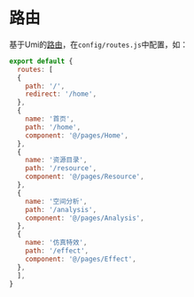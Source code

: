 # 路由

基于Umi的[路由](https://umijs.org/docs/guides/routes)，在`config/routes.js`中配置，如：

```js
export default {
  routes: [
  {
    path: '/',
    redirect: '/home',
  },
  {
    name: '首页',
    path: '/home',
    component: '@/pages/Home',
  },
  {
    name: '资源目录',
    path: '/resource',
    component: '@/pages/Resource',
  },
  {
    name: '空间分析',
    path: '/analysis',
    component: '@/pages/Analysis',
  },
  {
    name: '仿真特效',
    path: '/effect',
    component: '@/pages/Effect',
  },
  ],
}
```